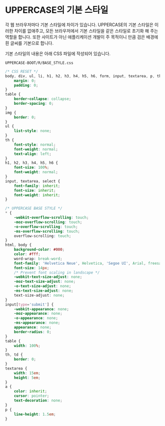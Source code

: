 # UPPERCASE의 기본 스타일
각 웹 브라우저마다 기본 스타일에 차이가 있습니다. UPPERCASE의 기본 스타일은 이러한 차이를 없애주고, 모든 브라우저에서 기본 스타일을 같은 스타일로 초기화 해 주는 역할을 합니다. 또한 사이트가 아닌 애플리케이션 개발이 주 목적이니 만큼 검은 배경에 흰 글씨를 기본으로 합니다.

기본 스타일의 내용은 아래 CSS 파일에 작성되어 있습니다.

`UPPERCASE-BOOT/R/BASE_STYLE.css`

```css
/* CSS RESET */
body, div, ul, li, h1, h2, h3, h4, h5, h6, form, input, textarea, p, th, td {
	margin: 0;
	padding: 0;
}
table {
	border-collapse: collapse;
	border-spacing: 0;
}
img {
	border: 0;
}
ul {
	list-style: none;
}
th {
	font-style: normal;
	font-weight: normal;
	text-align: left;
}
h1, h2, h3, h4, h5, h6 {
	font-size: 100%;
	font-weight: normal;
}
input, textarea, select {
	font-family: inherit;
	font-size: inherit;
	font-weight: inherit;
}

/* UPPERCASE BASE STYLE */
* {
	-webkit-overflow-scrolling: touch;
	-moz-overflow-scrolling: touch;
	-o-overflow-scrolling: touch;
	-ms-overflow-scrolling: touch;
	overflow-scrolling: touch;
}
html, body {
	background-color: #000;
	color: #fff;
	word-wrap: break-word;
	font-family: 'Helvetica Neue', Helvetica, 'Segoe UI', Arial, freesans, sans-serif;
	font-size: 14px;
	/* Prevent font scaling in landscape */
	-webkit-text-size-adjust: none;
	-moz-text-size-adjust: none;
	-o-text-size-adjust: none;
	-ms-text-size-adjust: none;
	text-size-adjust: none;
}
input[type='submit'] {
	-webkit-appearance: none;
	-moz-appearance: none;
	-o-appearance: none;
	-ms-appearance: none;
	appearance: none;
	border-radius: 0;
}
table {
	width: 100%;
}
th, td {
	border: 0;
}
textarea {
	width: 15em;
	height: 5em;
}
a {
	color: inherit;
	cursor: pointer;
	text-decoration: none;
}
p {
	line-height: 1.5em;
}
```